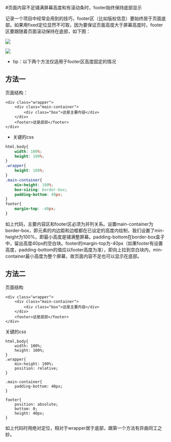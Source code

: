 #页面内容不足铺满屏幕高度和有滚动条时，footer始终保持底部显示 

记录一个项目中经常会用到的技巧，footer区（比如版权信息）要始终居于页面底部。如果用fixed定位显然不可取，因为要保证页面高度大于屏幕高度时，footer区要跟随着页面滚动保持在底部，如下图：


![](https://user-gold-cdn.xitu.io/2019/12/7/16ee0e36c5c55fea?w=1737&h=899&f=png&s=23364)

![](https://user-gold-cdn.xitu.io/2019/12/7/16ee0e3a25e302bd?w=1577&h=903&f=png&s=27932)

- tip：以下两个方法仅适用于footer区高度固定的情况

## 方法一

页面结构：
```
<div class="wrapper">
    <div class="main-container">
        <div class="box">这是主要内容</div>
    </div>
    <footer>这是底部</footer>
</div>
```
- 关键的css
```css
html,body{
    width: 100%;
    height: 100%;
}
.wrapper{
    height: 100%;
}
.main-container{
    min-height: 100%;
    box-sizing: border-box;
    padding-bottom: 40px;
}
footer{
    margin-top: -40px;
}
```

如上代码，主要内容区和footer区必须为并列关系。设置main-container为border-box，即元素的内边距和边框都在已设定的高度内绘制，我们设置了min-height为100%，即最小高度是铺满整屏幕。padding-bottom在border-box盒子中，留出高度40px的空白块。footer的margin-top为-40px（如果footer有设置高度，padding-bottom的值应以footer高度为准），即向上拉到空白块内，min-container最小高度为整个屏幕，故页面内容不足也可以显示在底部。

## 方法二

页面结构
```
<div class="wrapper">
    <div class="main-container">
        <div class="box">这是主要内容</div>
    </div>
    <footer>这是底部</footer>
</div>
```

关键的css
```
html,body{
    width: 100%;
    height: 100%;
}
.wrapper{
    min-height: 100%;
    position: relative;
}

.main-container{
    padding-bottom: 40px;
}

footer{
    position: absolute;
    bottom: 0;
    height: 40px;
}
```

如上代码时用绝对定位，相对于wrapper居于底部，跟第一个方法有异曲同工之妙。